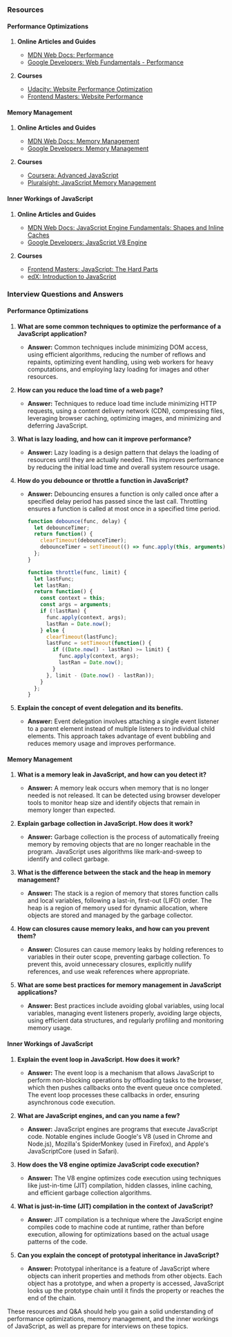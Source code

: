 ### Resources

#### Performance Optimizations
1. **Online Articles and Guides**
   - [MDN Web Docs: Performance](https://developer.mozilla.org/en-US/docs/Web/Performance)
   - [Google Developers: Web Fundamentals - Performance](https://developers.google.com/web/fundamentals/performance)

2. **Courses**
   - [Udacity: Website Performance Optimization](https://www.udacity.com/course/website-performance-optimization--ud884)
   - [Frontend Masters: Website Performance](https://frontendmasters.com/courses/web-performance/)

#### Memory Management
1. **Online Articles and Guides**
   - [MDN Web Docs: Memory Management](https://developer.mozilla.org/en-US/docs/Web/JavaScript/Memory_Management)
   - [Google Developers: Memory Management](https://developers.google.com/web/tools/chrome-devtools/memory-problems)

2. **Courses**
   - [Coursera: Advanced JavaScript](https://www.coursera.org/learn/advanced-javascript)
   - [Pluralsight: JavaScript Memory Management](https://www.pluralsight.com/courses/javascript-memory-management)

#### Inner Workings of JavaScript
1. **Online Articles and Guides**
   - [MDN Web Docs: JavaScript Engine Fundamentals: Shapes and Inline Caches](https://hacks.mozilla.org/2017/02/javascript-engine-fundamentals-shapes-and-inline-caches/)
   - [Google Developers: JavaScript V8 Engine](https://v8.dev/)

2. **Courses**
   - [Frontend Masters: JavaScript: The Hard Parts](https://frontendmasters.com/courses/javascript-hard-parts/)
   - [edX: Introduction to JavaScript](https://www.edx.org/course/introduction-to-javascript)

### Interview Questions and Answers

#### Performance Optimizations
1. **What are some common techniques to optimize the performance of a JavaScript application?**
   - **Answer:** Common techniques include minimizing DOM access, using efficient algorithms, reducing the number of reflows and repaints, optimizing event handling, using web workers for heavy computations, and employing lazy loading for images and other resources.

2. **How can you reduce the load time of a web page?**
   - **Answer:** Techniques to reduce load time include minimizing HTTP requests, using a content delivery network (CDN), compressing files, leveraging browser caching, optimizing images, and minimizing and deferring JavaScript.

3. **What is lazy loading, and how can it improve performance?**
   - **Answer:** Lazy loading is a design pattern that delays the loading of resources until they are actually needed. This improves performance by reducing the initial load time and overall system resource usage.

4. **How do you debounce or throttle a function in JavaScript?**
   - **Answer:** Debouncing ensures a function is only called once after a specified delay period has passed since the last call. Throttling ensures a function is called at most once in a specified time period.
     ```javascript
     function debounce(func, delay) {
       let debounceTimer;
       return function() {
         clearTimeout(debounceTimer);
         debounceTimer = setTimeout(() => func.apply(this, arguments), delay);
       };
     }
     
     function throttle(func, limit) {
       let lastFunc;
       let lastRan;
       return function() {
         const context = this;
         const args = arguments;
         if (!lastRan) {
           func.apply(context, args);
           lastRan = Date.now();
         } else {
           clearTimeout(lastFunc);
           lastFunc = setTimeout(function() {
             if ((Date.now() - lastRan) >= limit) {
               func.apply(context, args);
               lastRan = Date.now();
             }
           }, limit - (Date.now() - lastRan));
         }
       };
     }
     ```

5. **Explain the concept of event delegation and its benefits.**
   - **Answer:** Event delegation involves attaching a single event listener to a parent element instead of multiple listeners to individual child elements. This approach takes advantage of event bubbling and reduces memory usage and improves performance.

#### Memory Management
1. **What is a memory leak in JavaScript, and how can you detect it?**
   - **Answer:** A memory leak occurs when memory that is no longer needed is not released. It can be detected using browser developer tools to monitor heap size and identify objects that remain in memory longer than expected.

2. **Explain garbage collection in JavaScript. How does it work?**
   - **Answer:** Garbage collection is the process of automatically freeing memory by removing objects that are no longer reachable in the program. JavaScript uses algorithms like mark-and-sweep to identify and collect garbage.

3. **What is the difference between the stack and the heap in memory management?**
   - **Answer:** The stack is a region of memory that stores function calls and local variables, following a last-in, first-out (LIFO) order. The heap is a region of memory used for dynamic allocation, where objects are stored and managed by the garbage collector.

4. **How can closures cause memory leaks, and how can you prevent them?**
   - **Answer:** Closures can cause memory leaks by holding references to variables in their outer scope, preventing garbage collection. To prevent this, avoid unnecessary closures, explicitly nullify references, and use weak references where appropriate.

5. **What are some best practices for memory management in JavaScript applications?**
   - **Answer:** Best practices include avoiding global variables, using local variables, managing event listeners properly, avoiding large objects, using efficient data structures, and regularly profiling and monitoring memory usage.

#### Inner Workings of JavaScript
1. **Explain the event loop in JavaScript. How does it work?**
   - **Answer:** The event loop is a mechanism that allows JavaScript to perform non-blocking operations by offloading tasks to the browser, which then pushes callbacks onto the event queue once completed. The event loop processes these callbacks in order, ensuring asynchronous code execution.

2. **What are JavaScript engines, and can you name a few?**
   - **Answer:** JavaScript engines are programs that execute JavaScript code. Notable engines include Google's V8 (used in Chrome and Node.js), Mozilla's SpiderMonkey (used in Firefox), and Apple's JavaScriptCore (used in Safari).

3. **How does the V8 engine optimize JavaScript code execution?**
   - **Answer:** The V8 engine optimizes code execution using techniques like just-in-time (JIT) compilation, hidden classes, inline caching, and efficient garbage collection algorithms.

4. **What is just-in-time (JIT) compilation in the context of JavaScript?**
   - **Answer:** JIT compilation is a technique where the JavaScript engine compiles code to machine code at runtime, rather than before execution, allowing for optimizations based on the actual usage patterns of the code.

5. **Can you explain the concept of prototypal inheritance in JavaScript?**
   - **Answer:** Prototypal inheritance is a feature of JavaScript where objects can inherit properties and methods from other objects. Each object has a prototype, and when a property is accessed, JavaScript looks up the prototype chain until it finds the property or reaches the end of the chain.

These resources and Q&A should help you gain a solid understanding of performance optimizations, memory management, and the inner workings of JavaScript, as well as prepare for interviews on these topics.
